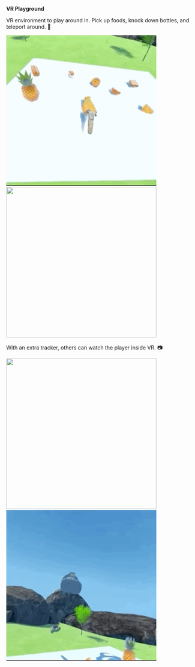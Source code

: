 **VR Playground**

VR environment to play around in.
Pick up foods, knock down bottles, and teleport around. :banana:

<img src=https://github.com/nat-w/VR-Playground/blob/master/Gifs/vr_1.gif width="400" height="400"/> <img src=https://github.com/nat-w/VR-Playground/blob/master/Gifs/vr_2.gif width="400" height="400"/>


With an extra tracker, others can watch the player inside VR. :camera:

<img src=https://github.com/nat-w/VR-Playground/blob/master/Gifs/spectator_1.gif width="400" height="400"/> <img src=https://github.com/nat-w/VR-Playground/blob/master/Gifs/spectator_2.gif width="400" height="400"/>
